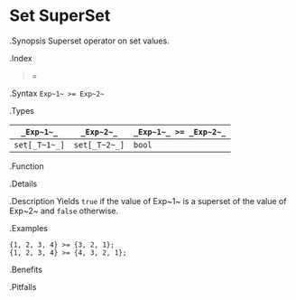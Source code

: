 # Set SuperSet

.Synopsis
Superset operator on set values.

.Index
>=

.Syntax
`Exp~1~ >= Exp~2~`

.Types


| `_Exp~1~_`    |  `_Exp~2~_`     | `_Exp~1~_ >= _Exp~2~_`   |
| --- | --- | --- |
| `set[_T~1~_]` |  `set[_T~2~_]`  | `bool`                 |


.Function

.Details

.Description
Yields `true` if the value of Exp~1~ is a superset of the value of Exp~2~ and `false` otherwise.

.Examples
```rascal-shell
{1, 2, 3, 4} >= {3, 2, 1};
{1, 2, 3, 4} >= {4, 3, 2, 1};
```

.Benefits

.Pitfalls

